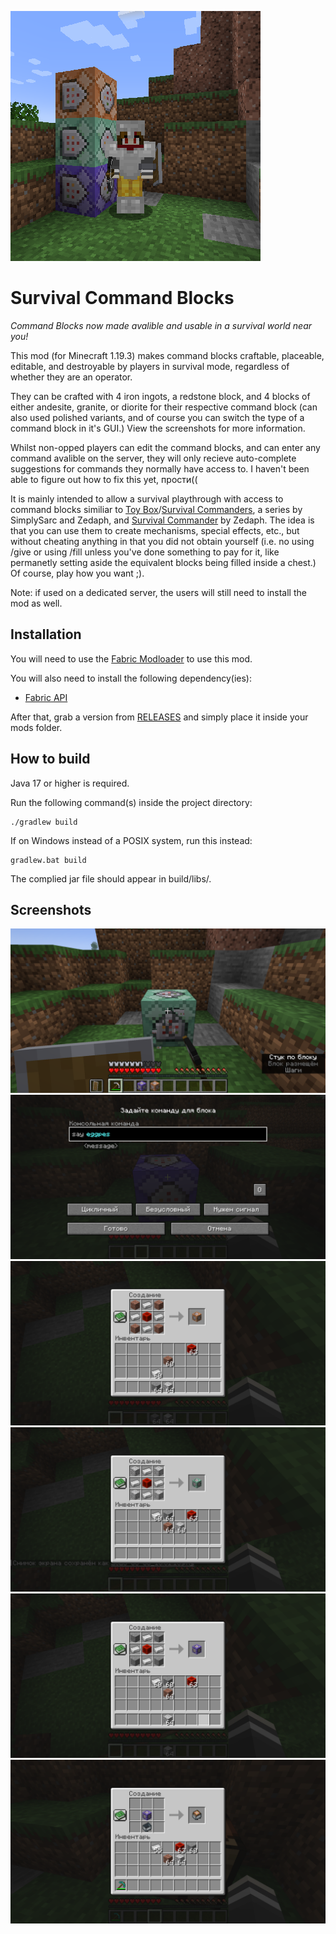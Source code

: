 ![logo](logo.png)

# Survival Command Blocks

*Command Blocks now made avalible and usable in a survival world near you!*

This mod (for Minecraft 1.19.3) makes command blocks craftable, placeable, editable, and destroyable by players in survival mode, regardless of whether they are an operator. 

They can be crafted with 4 iron ingots, a redstone block, and 4 blocks of either andesite, granite, or diorite for their respective command block (can also used polished variants, and of course you can switch the type of a command block in it's GUI.) View the screenshots for more information.

Whilst non-opped players can edit the command blocks, and can enter any command avalible on the server, they will only recieve auto-complete suggestions for commands they normally have access to. I haven't been able to figure out how to fix this yet, прости((

It is mainly intended to allow a survival playthrough with access to command blocks similiar to [Toy Box](https://www.youtube.com/playlist?list=PLGyo0_Pda1ECwOAM2QwCLxU-L2uW_JtpJ "SimplySarc's Toy Box series")/[Survival Commanders](https://www.youtube.com/playlist?list=PLaURolsKD_VEQ_W22mpaXYRZLWHC5bJpV "Zedaph's Survival Commanders series with SimplySarc"), a series by SimplySarc and Zedaph, and [Survival Commander](https://www.youtube.com/playlist?list=PLaURolsKD_VGoVCadwVdGqAdlWnTwoBdr "Zedaph's Survival Commander series") by Zedaph. The idea is that you can use them to create mechanisms, special effects, etc., but without cheating anything in that you did not obtain yourself (i.e. no using /give or using /fill unless you've done something to pay for it, like permanetly setting aside the equivalent blocks being filled inside a chest.) Of course, play how you want ;).

Note: if used on a dedicated server, the users will still need to install the mod as well.

## Installation

You will need to use the [Fabric Modloader](https://fabricmc.net/use/installer "Fabric Modloader Installer page") to use this mod.

You will also need to install the following dependency(ies):
- [Fabric API](https://www.curseforge.com/minecraft/mc-mods/fabric-api "Fabric API mod CurseForge page")

After that, grab a version from [RELEASES](https://github.com/ona-li-toki-e-jan-Epiphany-tawa-mi/Survival-Command-Blocks/releases "SurvivalCommandBlock's GitHub Releases page") and simply place it inside your mods folder.

## How to build

Java 17 or higher is required.

Run the following command(s) inside the project directory:

```console
./gradlew build
```

If on Windows instead of a POSIX system, run this instead:

```console
gradlew.bat build
```

The complied jar file should appear in build/libs/.

## Screenshots

![breaking a command block](screenshots/breaking.png)
![using a command block in survival](screenshots/menu.png)
![command block recipe](screenshots/command_block_recipe.png)
![chain command block recipe](screenshots/chain_command_block_recipe.png)
![repeating command block recipe](screenshots/repeating_command_block_recipe.png)
![command block minecart recipe](screenshots/command_block_minecart_recipe.png)